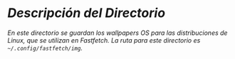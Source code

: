 <!-- Autor: Daniel Benjamin Perez Morales -->
<!-- GitHub: https://github.com/D4nitrix13 -->
<!-- GitLab: https://gitlab.com/D4nitrix13 -->
<!-- Correo electrónico: danielperezdev@proton.me -->

# ***Descripción del Directorio***

*En este directorio se guardan los wallpapers OS para las distribuciones de Linux, que se utilizan en Fastfetch. La ruta para este directorio es `~/.config/fastfetch/img`.*
